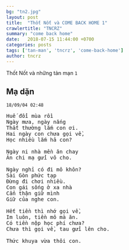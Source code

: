 ```yaml
---
bg: "tn2.jpg"
layout: post
title:  "Thốt Nốt và COME BACK HOME 1"
crawlertitle: "TNCRZ"
summary: "come back home"
date:   2018-07-15 11:44:00 +0700
categories: posts
tags: ['tan-man', 'tncrz', 'come-back-home']
author: tncrz
---
```

Thốt Nốt và những tản mạn `1`

## Mạ dặn 
`18/09/04 02:48`

<pre>
Huế đổi mùa rồi
Ngày mưa, ngày nắng
Thất thường lắm con ơi.
Hai ngày con chưa gọi về,
Học nhiều lắm hả con?

Ngày ni nhà mền ăn chay
Ăn chi mạ gửi vô cho.

Ngày nghỉ có đi mô khôn?
Sài Gòn phức tạp
Đừng đi chơi nhiều.
Con gái sống ở xa nhà
Cẩn thận giữ mình
Giữ của nghe con.

Hết tiền thì nhớ gọi về,
Im luôn, tiền mô mà ăn.
Có tiền nộp học phí chưa?
Chưa thì gọi về, tau gửi lên cho.

Thức khuya vừa thôi con.
</pre>
 